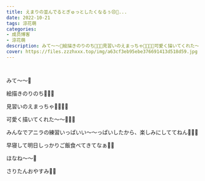 ```yaml
---
title: えまりの並んでるとぎゅっとしたくなるぅ😣💓...
date: 2022-10-21
tags: 涼花萌
categories: 
- 成员博客
- 涼花萌
description: みて〜〜🍎絵描きのりのち👸🏼🎨見習いのえまっちゃ👩🏻‍🎨🎨可愛く描いてくれた〜〜🧚🏻‍♀️みんなでアニラの練習いっぱいい〜〜っ...
cover: https://files.zzzhxxx.top/img/a63cf3eb95ebe376691413d518d59.jpg 
---
```


        ﻿





みて〜〜🍎



絵描きのりのち👸🏼🎨






見習いのえまっちゃ👩🏻‍🎨🎨









可愛く描いてくれた〜〜🧚🏻‍♀️










みんなでアニラの練習いっぱいい〜〜っぱいしたから、楽しみにしててねん🥰💓💓





早寝して明日しっかりご飯食べてきてなぁ🍎🍏








ほなね〜〜💓





さりたんおやすみ🐨💓


